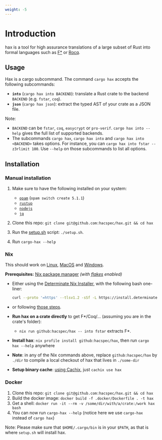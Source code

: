 ```yaml
---
weight: -5
---
```


# Introduction

hax is a tool for high assurance translations of a large subset of
Rust into formal languages such as [F\*](https://www.fstar-lang.org/) or [Rocq](https://rocq-prover.org/).

## Usage

Hax is a cargo subcommand. 
The command `cargo hax` accepts the following subcommands:

* **`into`** (`cargo hax into BACKEND`): translate a Rust crate to the backend `BACKEND` (e.g. `fstar`, `coq`).
* **`json`** (`cargo hax json`): extract the typed AST of your crate as a JSON file.
 
Note:

* `BACKEND` can be `fstar`, `coq`, `easycrypt` or `pro-verif`. `cargo hax into --help`
   gives the full list of supported backends.
* The subcommands `cargo hax`, `cargo hax into` and `cargo hax into
   <BACKEND>` takes options. For instance, you can `cargo hax into
   fstar --z3rlimit 100`. Use `--help` on those subcommands to list
   all options.

## Installation

### Manual installation

1. Make sure to have the following installed on your system:

      - [`opam`](https://opam.ocaml.org/) (`opam switch create 5.1.1`)
      - [`rustup`](https://rustup.rs/)
      - [`nodejs`](https://nodejs.org/)
      - [`jq`](https://jqlang.github.io/jq/)

2. Clone this repo: `git clone git@github.com:hacspec/hax.git && cd hax`
3. Run the [setup.sh](./setup.sh) script: `./setup.sh`.
4. Run `cargo-hax --help`

### Nix

This should work on [Linux](https://nixos.org/download.html#nix-install-linux), [MacOS](https://nixos.org/download.html#nix-install-macos) and [Windows](https://nixos.org/download.html#nix-install-windows).

<b>Prerequisites:</b> <a href="https://nixos.org/">Nix package
manager</a> <i>(with <a href="https://nixos.wiki/wiki/Flakes">flakes</a> enabled)</i>

  - Either using the [Determinate Nix Installer](https://github.com/DeterminateSystems/nix-installer), with the following bash one-liner:
    ```bash
    curl --proto '=https' --tlsv1.2 -sSf -L https://install.determinate.systems/nix | sh -s -- install
    ```
  - or following [those steps](https://github.com/mschwaig/howto-install-nix-with-flake-support).

+ **Run hax on a crate directly** to get F\*/Coq/... (assuming you are in the crate's folder):
   - `nix run github:hacspec/hax -- into fstar` extracts F*.

+ **Install hax**:  `nix profile install github:hacspec/hax`, then run `cargo hax --help` anywhere
+ **Note**: in any of the Nix commands above, replace `github:hacspec/hax` by `./dir` to compile a local checkout of hax that lives in `./some-dir`
+ **Setup binary cache**: [using Cachix](https://app.cachix.org/cache/hax), just `cachix use hax`

### Docker

1. Clone this repo: `git clone git@github.com:hacspec/hax.git && cd hax`
2. Build the docker image: `docker build -f .docker/Dockerfile . -t hax`
3. Get a shell: `docker run -it --rm -v /some/dir/with/a/crate:/work hax bash`
4. You can now run `cargo-hax --help` (notice here we use `cargo-hax` instead of `cargo hax`)

Note: Please make sure that `$HOME/.cargo/bin` is in your `$PATH`, as
that is where `setup.sh` will install hax.

